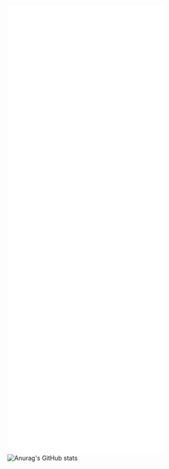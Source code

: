 ![Metrics](/github-metrics.svg)
![Anurag's GitHub stats](https://github-readme-stats.vercel.app/api?username=omaarelamri&show_icons=true&hide=prs,issues,contribs)



